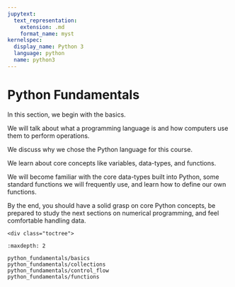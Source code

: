 ```yaml
---
jupytext:
  text_representation:
    extension: .md
    format_name: myst
kernelspec:
  display_name: Python 3
  language: python
  name: python3
---
```


# Python Fundamentals

In this section, we begin with the basics.

We will talk about what a programming language is and how computers use
them to perform operations.

We discuss why we chose the Python language for this course.

We learn about core concepts like variables, data-types, and
functions.

We will become familiar with the core data-types built into Python,
some standard functions we will frequently use, and learn how to define our own functions.

By the end, you should have a solid grasp on core Python
concepts, be prepared to study the next sections on numerical programming,
and feel comfortable handling data.

```{raw} html
<div class="toctree">
```

```{tableofcontents}
:maxdepth: 2

python_fundamentals/basics
python_fundamentals/collections
python_fundamentals/control_flow
python_fundamentals/functions
```

